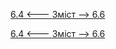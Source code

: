 [6.4 <--- ](6_4.md) [   Зміст   ](README.md) [--> 6.6](6_6.md)



[6.4 <--- ](6_4.md) [   Зміст   ](README.md) [--> 6.6](6_6.md)

